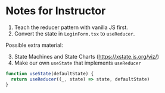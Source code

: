 # Notes for Instructor

1. Teach the reducer pattern with vanilla JS first.
2. Convert the state in `LoginForm.tsx` to `useReducer`.

Possible extra material:

3. State Machines and State Charts (https://xstate.js.org/viz/)
4. Make our own `useState` that implements `useReducer`

```js
function useState(defaultState) {
  return useReducer((_, state) => state, defaultState)
}
```
